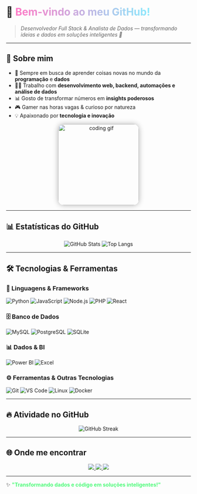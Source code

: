 # 👋 <span style="background: linear-gradient(90deg,#ff79c6,#8be9fd); -webkit-background-clip: text; color: transparent;">Bem-vindo ao meu GitHub!</span>  

> <i>Desenvolvedor Full Stack & Analista de Dados — transformando ideias e dados em soluções inteligentes 🚀</i>  

---

## 🌟 Sobre mim
- 🎯 Sempre em busca de aprender coisas novas no mundo da **programação** e **dados**  
- 🧑‍💻 Trabalho com **desenvolvimento web, backend, automações e análise de dados**  
- 📊 Gosto de transformar números em **insights poderosos**  
- 🎮 Gamer nas horas vagas & curioso por natureza  
- 💡 Apaixonado por **tecnologia e inovação**  

<p align="center">
  <img src="https://media.giphy.com/media/L0c8ww12lq1Do/giphy.gif" width="220" alt="coding gif" style="border-radius: 15px; box-shadow: 0 0 15px rgba(0,0,0,0.3);" />
</p>

---

## 📊 Estatísticas do GitHub
<p align="center">
  <img src="https://github-readme-stats.vercel.app/api?username=eliasdevmind&show_icons=true&theme=tokyonight&hide_border=true&count_private=true" alt="GitHub Stats" />
  <img src="https://github-readme-stats.vercel.app/api/top-langs/?username=eliasdevmind&layout=compact&theme=tokyonight&hide_border=true" alt="Top Langs" />
</p>

---

## 🛠️ Tecnologias & Ferramentas

### 🚀 Linguagens & Frameworks
![Python](https://img.shields.io/badge/Python-3776AB?style=for-the-badge&logo=python&logoColor=white&labelColor=000000)
![JavaScript](https://img.shields.io/badge/JavaScript-F7DF1E?style=for-the-badge&logo=javascript&logoColor=black&labelColor=282C34)
![Node.js](https://img.shields.io/badge/Node.js-339933?style=for-the-badge&logo=nodedotjs&logoColor=white&labelColor=000000)
![PHP](https://img.shields.io/badge/PHP-777BB4?style=for-the-badge&logo=php&logoColor=white&labelColor=282C34)
![React](https://img.shields.io/badge/React-20232A?style=for-the-badge&logo=react&logoColor=61DAFB&labelColor=000000)

### 🗄️ Banco de Dados
![MySQL](https://img.shields.io/badge/MySQL-4479A1?style=for-the-badge&logo=mysql&logoColor=white&labelColor=000000)
![PostgreSQL](https://img.shields.io/badge/PostgreSQL-316192?style=for-the-badge&logo=postgresql&logoColor=white&labelColor=282C34)
![SQLite](https://img.shields.io/badge/SQLite-07405E?style=for-the-badge&logo=sqlite&logoColor=white&labelColor=000000)

### 📊 Dados & BI
![Power BI](https://img.shields.io/badge/Power%20BI-F2C811?style=for-the-badge&logo=powerbi&logoColor=black&labelColor=282C34)
![Excel](https://img.shields.io/badge/Excel-217346?style=for-the-badge&logo=microsoftexcel&logoColor=white&labelColor=000000)

### ⚙️ Ferramentas & Outras Tecnologias
![Git](https://img.shields.io/badge/Git-F05032?style=for-the-badge&logo=git&logoColor=white&labelColor=282C34)
![VS Code](https://img.shields.io/badge/VS%20Code-007ACC?style=for-the-badge&logo=visualstudiocode&logoColor=white&labelColor=000000)
![Linux](https://img.shields.io/badge/Linux-FCC624?style=for-the-badge&logo=linux&logoColor=black&labelColor=282C34)
![Docker](https://img.shields.io/badge/Docker-2496ED?style=for-the-badge&logo=docker&logoColor=white&labelColor=000000)

---

## 🔥 Atividade no GitHub
<p align="center">
  <img src="https://streak-stats.demolab.com?user=eliasdevmind&theme=tokyonight&hide_border=true" alt="GitHub Streak" />
</p>

---

## 🌐 Onde me encontrar
<p align="center">
  <a href="https://www.linkedin.com/in/eliasdevmind" target="_blank">
    <img src="https://img.shields.io/badge/LinkedIn-0A66C2?style=for-the-badge&logo=linkedin&logoColor=white&labelColor=000000" />
  </a>
  <a href="https://github.com/eliasdevmind" target="_blank">
    <img src="https://img.shields.io/badge/GitHub-100000?style=for-the-badge&logo=github&logoColor=white&labelColor=282C34" />
  </a>
  <a href="mailto:eliasdevmind@outlook.com" target="_blank">
    <img src="https://img.shields.io/badge/Email-D14836?style=for-the-badge&logo=gmail&logoColor=white&labelColor=000000" />
  </a>
</p>

---

✨ <span style="color:#50fa7b;"><b>"Transformando dados e código em soluções inteligentes!"</b></span>  
